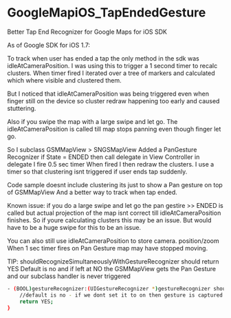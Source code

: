 GoogleMapiOS_TapEndedGesture
============================

Better Tap End Recognizer for Google Maps for iOS SDK

As of Google SDK for iOS 1.7:

To track when user has ended a tap the only method in the sdk was idleAtCameraPosition.
I was using this to trigger a 1 second timer to recalc clusters.
When timer fired I iterated over a tree of markers and calculated which where visible and clustered them.

But I noticed that idleAtCameraPosition was being triggered even when finger still on the device 
so cluster redraw happening too early and caused stuttering.

Also if you swipe the map with a large swipe and let go.
The idleAtCameraPosition is called till map stops panning even though finger let go.


So I subclass GSMMapView > SNGSMapView
Added a PanGesture Recognizer
if State = ENDED then call delegate
in View Controller in delegate I fire 0.5 sec timer
When fired I then redraw the clusters.
I use a timer so that clustering isnt triggered if user ends tap suddenly.

Code sample doesnt include clustering its just to show a Pan gesture on top of GSMMapView
And a better way to track when tap ended.


Known issue: if you do a large swipe and let go the pan gestire >> ENDED is called
but actual projection of the map isnt correct till idleAtCameraPosition finishes.
So if youre calculating clusters this may be an issue.
But would have to be a huge swipe for this to be an issue.

You can also still use idleAtCameraPosition to store camera. position/zoom
When 1 sec timer fires on Pan Gesture map may have stopped moving.




TIP: shouldRecognizeSimultaneouslyWithGestureRecognizer should return YES
Default is no and if left at NO the GSMMapView gets the Pan Gesture and our subclass handler is never triggered

```sh
- (BOOL)gestureRecognizer:(UIGestureRecognizer *)gestureRecognizer shouldRecognizeSimultaneouslyWithGestureRecognizer:(UIGestureRecognizer *)otherGestureRecognizer{
    //default is no - if we dont set it to on then gesture is captured by GMSMapView and myGestureHandler never called
    return YES;
}
```
